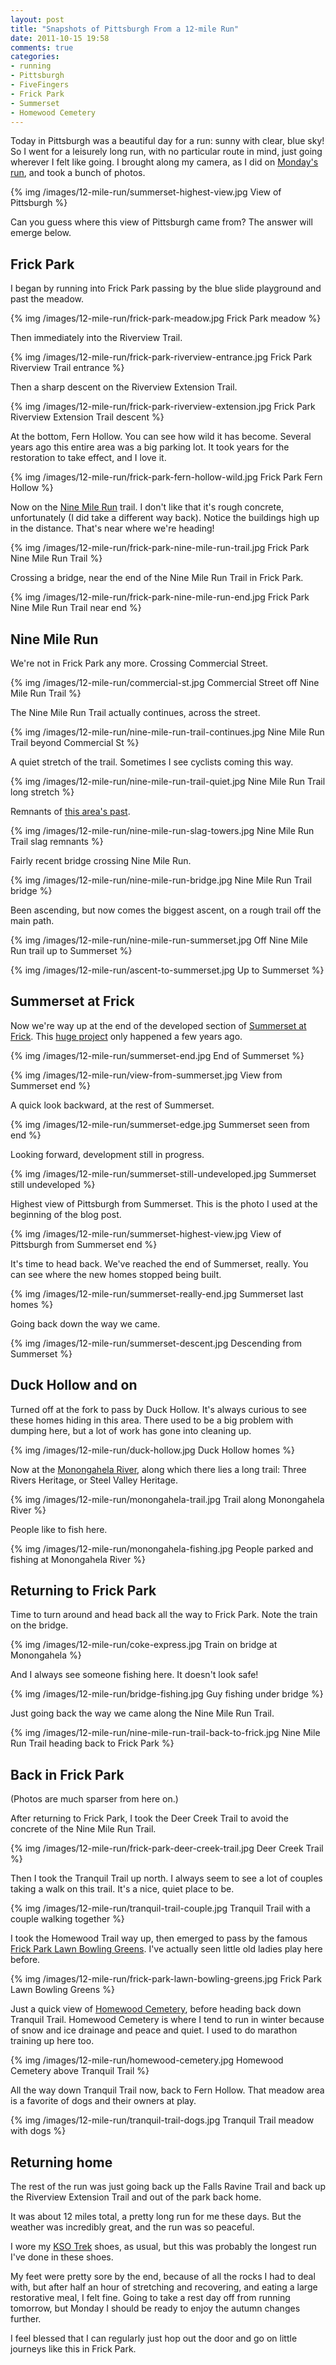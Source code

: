 ```yaml
---
layout: post
title: "Snapshots of Pittsburgh From a 12-mile Run"
date: 2011-10-15 19:58
comments: true
categories:
- running
- Pittsburgh
- FiveFingers
- Frick Park
- Summerset
- Homewood Cemetery
---
```

Today in Pittsburgh was a beautiful day for a run: sunny with clear, blue sky! So I went for a leisurely long run, with no particular route in mind, just going wherever I felt like going. I brought along my camera, as I did on [Monday's run](http://franklinchen.com/blog/2011/10/12/i-love-trail-running-in-frick-park/), and took a bunch of photos.

{% img /images/12-mile-run/summerset-highest-view.jpg View of Pittsburgh %}

Can you guess where this view of Pittsburgh came from? The answer will emerge below.

<!--more-->

## Frick Park

I began by running into Frick Park passing by the blue slide playground and past the meadow.

{% img /images/12-mile-run/frick-park-meadow.jpg Frick Park meadow %}

Then immediately into the Riverview Trail.

{% img /images/12-mile-run/frick-park-riverview-entrance.jpg Frick Park Riverview Trail entrance %}

Then a sharp descent on the Riverview Extension Trail.

{% img /images/12-mile-run/frick-park-riverview-extension.jpg Frick Park Riverview Extension Trail descent %}

At the bottom, Fern Hollow. You can see how wild it has become. Several years ago this entire area was a big parking lot. It took years for the restoration to take effect, and I love it.

{% img /images/12-mile-run/frick-park-fern-hollow-wild.jpg Frick Park Fern Hollow %}

Now on the [Nine Mile Run](http://www.ninemilerun.org/) trail. I don't like that it's rough concrete, unfortunately (I did take a different way back). Notice the buildings high up in the distance. That's near where we're heading!

{% img /images/12-mile-run/frick-park-nine-mile-run-trail.jpg Frick Park Nine Mile Run Trail %}

Crossing a bridge, near the end of the Nine Mile Run Trail in Frick Park.

{% img /images/12-mile-run/frick-park-nine-mile-run-end.jpg Frick Park Nine Mile Run Trail near end %}

## Nine Mile Run

We're not in Frick Park any more.  Crossing Commercial Street.

{% img /images/12-mile-run/commercial-st.jpg Commercial Street off Nine Mile Run Trail %}

The Nine Mile Run Trail actually continues, across the street.

{% img /images/12-mile-run/nine-mile-run-trail-continues.jpg Nine Mile Run Trail beyond Commercial St %}

A quiet stretch of the trail. Sometimes I see cyclists coming this way.

{% img /images/12-mile-run/nine-mile-run-trail-quiet.jpg Nine Mile Run Trail long stretch %}

Remnants of [this area's past](http://www.ninemilerun.org/slag-in-the-park/).

{% img /images/12-mile-run/nine-mile-run-slag-towers.jpg Nine Mile Run Trail slag remnants %}

Fairly recent bridge crossing Nine Mile Run.

{% img /images/12-mile-run/nine-mile-run-bridge.jpg Nine Mile Run Trail bridge %}

Been ascending, but now comes the biggest ascent, on a rough trail off the main path.

{% img /images/12-mile-run/nine-mile-run-summerset.jpg Off Nine Mile Run trail up to Summerset %}

{% img /images/12-mile-run/ascent-to-summerset.jpg Up to Summerset %}

## Summerset at Frick

Now we're way up at the end of the developed section of [Summerset at Frick](http://www.summersetatfrickpark.com/). This [huge project](http://en.wikipedia.org/wiki/Summerset_at_Frick_Park) only happened a few years ago.

{% img /images/12-mile-run/summerset-end.jpg End of Summerset %}

{% img /images/12-mile-run/view-from-summerset.jpg View from Summerset end %}

A quick look backward, at the rest of Summerset.

{% img /images/12-mile-run/summerset-edge.jpg Summerset seen from end %}

Looking forward, development still in progress.

{% img /images/12-mile-run/summerset-still-undeveloped.jpg Summerset still undeveloped %}

Highest view of Pittsburgh from Summerset. This is the photo I used at the beginning of the blog post.

{% img /images/12-mile-run/summerset-highest-view.jpg View of Pittsburgh from Summerset end %}

It's time to head back. We've reached the end of Summerset, really. You can see where the new homes stopped being built.

{% img /images/12-mile-run/summerset-really-end.jpg Summerset last homes %}

Going back down the way we came.

{% img /images/12-mile-run/summerset-descent.jpg Descending from Summerset %}

## Duck Hollow and on

Turned off at the fork to pass by Duck Hollow. It's always curious to see these homes hiding in this area. There used to be a big problem with dumping here, but a lot of work has gone into cleaning up.

{% img /images/12-mile-run/duck-hollow.jpg Duck Hollow homes %}

Now at the [Monongahela River](http://en.wikipedia.org/wiki/Monongahela_River), along which there lies a long trail: Three Rivers Heritage, or Steel Valley Heritage.

{% img /images/12-mile-run/monongahela-trail.jpg Trail along Monongahela River %}

People like to fish here.

{% img /images/12-mile-run/monongahela-fishing.jpg People parked and fishing at Monongahela River %}

## Returning to Frick Park

Time to turn around and head back all the way to Frick Park.  Note the train on the bridge.

{% img /images/12-mile-run/coke-express.jpg Train on bridge at Monongahela %}

And I always see someone fishing here. It doesn't look safe!

{% img /images/12-mile-run/bridge-fishing.jpg Guy fishing under bridge %}

Just going back the way we came along the Nine Mile Run Trail.

{% img /images/12-mile-run/nine-mile-run-trail-back-to-frick.jpg Nine Mile Run Trail heading back to Frick Park %}

## Back in Frick Park

(Photos are much sparser from here on.)

After returning to Frick Park, I took the Deer Creek Trail to avoid the concrete of the Nine Mile Run Trail.

{% img /images/12-mile-run/frick-park-deer-creek-trail.jpg Deer Creek Trail %}

Then I took the Tranquil Trail up north. I always seem to see a lot of couples taking a walk on this trail. It's a nice, quiet place to be.

{% img /images/12-mile-run/tranquil-trail-couple.jpg Tranquil Trail with a couple walking together %}

I took the Homewood Trail way up, then emerged to pass by the famous [Frick Park Lawn Bowling Greens](http://www.lawnbowlingpittsburgh.org/). I've actually seen little old ladies play here before.

{% img /images/12-mile-run/frick-park-lawn-bowling-greens.jpg Frick Park Lawn Bowling Greens %}

Just a quick view of [Homewood Cemetery](http://www.thehomewoodcemetery.com/), before heading back down Tranquil Trail. Homewood Cemetery is where I tend to run in winter because of snow and ice drainage and peace and quiet. I used to do marathon training up here too.

{% img /images/12-mile-run/homewood-cemetery.jpg Homewood Cemetery above Tranquil Trail %}

All the way down Tranquil Trail now, back to Fern Hollow. That meadow area is a favorite of dogs and their owners at play.

{% img /images/12-mile-run/tranquil-trail-dogs.jpg Tranquil Trail meadow with dogs %}

## Returning home

The rest of the run was just going back up the Falls Ravine Trail and back up the Riverview Extension Trail and out of the park back home.

It was about 12 miles total, a pretty long run for me these days. But the weather was incredibly great, and the run was so peaceful.

I wore my [KSO Trek](http://franklinchen.com/blog/2011/10/12/i-love-trail-running-in-frick-park/) shoes, as usual, but this was probably the longest run I've done in these shoes.

My feet were pretty sore by the end, because of all the rocks I had to deal with, but after half an hour of stretching and recovering, and eating a large restorative meal, I felt fine. Going to take a rest day off from running tomorrow, but Monday I should be ready to enjoy the autumn changes further.

I feel blessed that I can regularly just hop out the door and go on little journeys like this in Frick Park.
